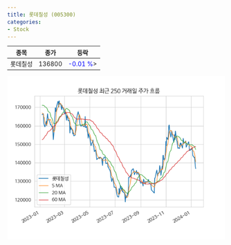 ```yaml
---
title: 롯데칠성 (005300)
categories:
- Stock
---
```


|종목|종가|등락|
|----|----|----|
|롯데칠성|136800|<span style="color: blue">-0.01 %</span>>|

<!-- more -->

![005300](/assets/images/stock/005300.png)